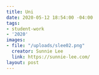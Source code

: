```yaml
---
title: Uni
date: 2020-05-12 18:54:00 -04:00
tags:
- student-work
- '2020'
images:
- file: "/uploads/slee02.png"
  creator: Sunnie Lee
  link: https://sunnie-lee.com/
layout: post
---
```



